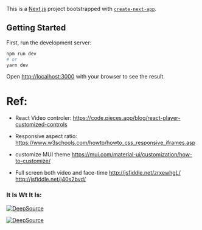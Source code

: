 This is a [Next.js](https://nextjs.org/) project bootstrapped with [`create-next-app`](https://github.com/vercel/next.js/tree/canary/packages/create-next-app).

## Getting Started

First, run the development server:

```bash
npm run dev
# or
yarn dev
```

Open [http://localhost:3000](http://localhost:3000) with your browser to see the result.



# Ref:

* React Video controler:
https://code.pieces.app/blog/react-player-customized-controls

* Responsive aspect ratio:
https://www.w3schools.com/howto/howto_css_responsive_iframes.asp

* customize MUI theme
https://mui.com/material-ui/customization/how-to-customize/

* Full screen both video and face-time
http://jsfiddle.net/zrxewhgL/
http://jsfiddle.net/j40s2bvd/

### It Is Wt It Is:

[![DeepSource](https://app.deepsource.com/gh/Akilesh2112/app.ruscello.svg/?label=active+issues&show_trend=true&token=tlXXVZoDXwFhc09fMmX-eT9s)](https://app.deepsource.com/gh/Akilesh2112/app.ruscello/?ref=repository-badge)

[![DeepSource](https://app.deepsource.com/gh/Akilesh2112/app.ruscello.svg/?label=resolved+issues&show_trend=true&token=tlXXVZoDXwFhc09fMmX-eT9s)](https://app.deepsource.com/gh/Akilesh2112/app.ruscello/?ref=repository-badge)
